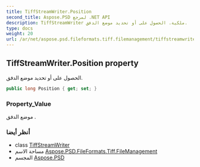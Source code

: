 ```yaml
---
title: TiffStreamWriter.Position
second_title: Aspose.PSD لمرجع .NET API
description: TiffStreamWriter ملكية. الحصول على أو تحديد موضع الدفق.
type: docs
weight: 20
url: /ar/net/aspose.psd.fileformats.tiff.filemanagement/tiffstreamwriter/position/
---
```

## TiffStreamWriter.Position property

الحصول على أو تحديد موضع الدفق.

```csharp
public long Position { get; set; }
```

### Property_Value

موضع الدفق .

### أنظر أيضا

* class [TiffStreamWriter](../)
* مساحة الاسم [Aspose.PSD.FileFormats.Tiff.FileManagement](../../tiffstreamwriter/)
* المجسم [Aspose.PSD](../../../)


